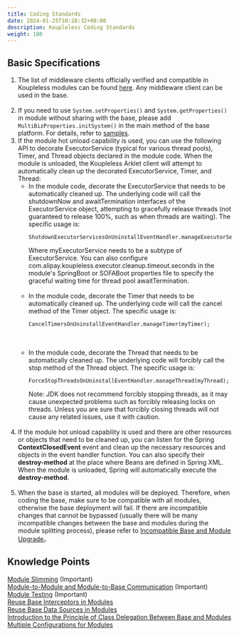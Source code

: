 ```yaml
---
title: Coding Standards
date: 2024-01-25T10:28:32+08:00
description: Koupleless Coding Standards
weight: 100
---
```


## Basic Specifications
1. The list of middleware clients officially verified and compatible in Koupleless modules can be found [here](/docs/tutorials/module-development/runtime-compatibility-list). Any middleware client can be used in the base.
   <br/><br/>
2. If you need to use `System.setProperties()` and `System.getProperties()` in module without sharing with the base, please add `MultiBizProperties.initSystem()` in the main method of the base platform. For details, refer to [samples](https://github.com/koupleless/samples/blob/main/springboot-samples/config/apollo/base/src/main/java/com/alipay/sofa/config/apollo/ApolloApplication.java).
3. If the module hot unload capability is used, you can use the following API to decorate ExecutorService (typical for various thread pools), Timer, and Thread objects declared in the module code. When the module is unloaded, 
   the Koupleless Arklet client will attempt to automatically clean up the decorated ExecutorService, Timer, and Thread:
   <br/>
    - In the module code, decorate the ExecutorService that needs to be automatically cleaned up. The underlying code will call the shutdownNow and awaitTermination interfaces of the ExecutorService object, attempting to gracefully release threads (not guaranteed to release 100%, such as when threads are waiting). The specific usage is:
      ```
      ShutdownExecutorServicesOnUninstallEventHandler.manageExecutorService(myExecutorService);
      ```
      Where myExecutorService needs to be a subtype of ExecutorService.
      You can also configure com.alipay.koupleless.executor.cleanup.timeout.seconds in the module's SpringBoot or SOFABoot properties file to specify the graceful waiting time for thread pool awaitTermination.
      <br/><br/>
    - In the module code, decorate the Timer that needs to be automatically cleaned up. The underlying code will call the cancel method of the Timer object. The specific usage is:
      ```
      CancelTimersOnUninstallEventHandler.manageTimer(myTimer);
      ```
      <br/><br/>
    - In the module code, decorate the Thread that needs to be automatically cleaned up. The underlying code will forcibly call the stop method of the Thread object. The specific usage is:
      ```
      ForceStopThreadsOnUninstallEventHandler.manageThread(myThread);
      ```
      Note: JDK does not recommend forcibly stopping threads, as it may cause unexpected problems such as forcibly releasing locks on threads. Unless you are sure that forcibly closing threads will not cause any related issues, use it with caution.
      <br/><br/>
4. If the module hot unload capability is used and there are other resources or objects that need to be cleaned up, you can listen for the Spring **ContextClosedEvent** event and clean up the necessary resources and objects in the event handler function.
   You can also specify their **destroy-method** at the place where Beans are defined in Spring XML. When the module is unloaded, Spring will automatically execute the **destroy-method**.
   <br/><br/>
5. When the base is started, all modules will be deployed. Therefore, when coding the base, make sure to be compatible with all modules, otherwise the base deployment will fail. If there are incompatible changes that cannot be bypassed (usually there will be many incompatible changes between the base and modules during the module splitting process), 
   please refer to [Incompatible Base and Module Upgrade](/docs/tutorials/module-operation/incompatible-base-and-module-upgrade)。
   <br/>

## Knowledge Points
[Module Slimming](/docs/tutorials/module-development/module-slimming) (Important)<br />
[Module-to-Module and Module-to-Base Communication](https://www.sofastack.tech/projects/sofa-boot/sofa-ark-ark-jvm/)  (Important)<br />
[Module Testing](/docs/tutorials/module-development/module-testing)  (Important)<br />
[Reuse Base Interceptors in Modules](/docs/tutorials/module-development/reuse-base-interceptor)<br />
[Reuse Base Data Sources in Modules](/docs/tutorials/module-development/reuse-base-datasource)<br />
[Introduction to the Principle of Class Delegation Between Base and Modules](/docs/introduction/architecture/class-delegation-principle)
[Multiple Configurations for Modules](/docs/tutorials/module-development/module-multi-application-properties)

<br/>
<br/>
